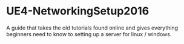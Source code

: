 # UE4-NetworkingSetup2016
A guide that takes the old tutorials found online and gives everything beginners need to know to setting up a server for linux / windows.
